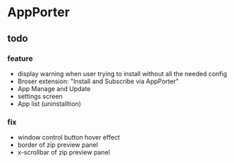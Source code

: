 # AppPorter

## todo

### feature

- display warning when user trying to install without all the needed config
- Broser extension: "Install and Subscribe via AppPorter"
- App Manage and Update
- settings screen
- App list (uninstalltion)

### fix

- window control button hover effect
- border of zip preview panel
- x-scrollbar of zip preview panel
